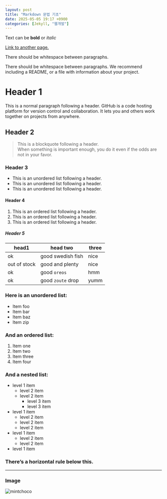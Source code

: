 ```yaml
---
layout: post
title: "Markdown 문법 기초" 
date: 2025-05-05 19:17 +0900 
categories: [Jekyll, "웹개발"]
---
```


Text can be **bold** or _italic_

[Link to another page.](https://www.snu.ac.kr/)

There should be whitespace between paragraphs.

There should be whitespace between paragraphs. We recommend including a README, or a file with information about your project.

# Header 1

This is a normal paragraph following a header. GitHub is a code hosting platform for version control and collaboration. It lets you and others work together on projects from anywhere.

## Header 2

>This is a blockquote following a header.  
When something is important enough, you do it even if the odds are not in your favor.

### Header 3

* This is an unordered list following a header.
* This is an unordered list following a header.
* This is an unordered list following a header.

#### Header 4

1. This is an ordered list following a header.
2. This is an ordered list following a header.
3. This is an ordered list following a header.

##### Header 5

|head1       |head two         |three    |
|------------|-----------------|---------|
|ok          |good swedish fish|nice     |
|out of stock|good and plenty  |nice     |
|ok          |good `oreos`     |hmm      |
|ok          |good `zoute` drop|yumm     |

### Here is an unordered list:

* Item foo
* Item bar
* Item baz
* Item zip

### And an ordered list:

1. Item one
2. Item two
3. Item three
4. Item four

### And a nested list:

* level 1 item
  * level 2 item
  * level 2 item
    * level 3 item
    * level 3 item
* level 1 item
  * level 2 item
  * level 2 item
  * level 2 item
* level 1 item
  * level 2 item
  * level 2 item
* level 1 item

### There’s a horizontal rule below this.

- - -

### Image
![mintchoco](https://sumin-park-teaching.github.io/assets/img/mint-chocolate-chip-ice-cream.jpg)
